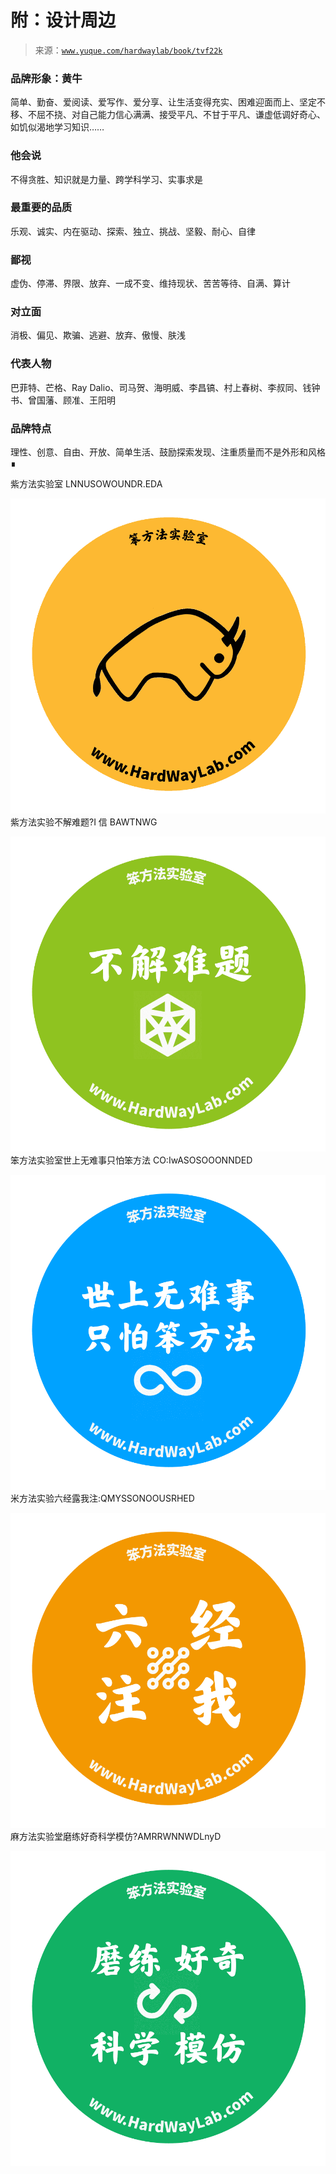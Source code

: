 # 附：设计周边

> 来源：[`www.yuque.com/hardwaylab/book/tvf22k`](https://www.yuque.com/hardwaylab/book/tvf22k)



### 品牌形象：黄牛

 

简单、勤奋、爱阅读、爱写作、爱分享、让生活变得充实、困难迎面而上、坚定不移、不屈不挠、对自己能力信心满满、接受平凡、不甘于平凡、谦虚低调好奇心、如饥似渴地学习知识…… 

### 他会说

 

不得贪胜、知识就是力量、跨学科学习、实事求是 

### 最重要的品质

 

乐观、诚实、内在驱动、探索、独立、挑战、坚毅、耐心、自律 

### 鄙视

 

虚伪、停滞、界限、放弃、一成不变、维持现状、苦苦等待、自满、算计 

### 对立面

 

消极、偏见、欺骗、逃避、放弃、傲慢、肤浅 

### 代表人物

 

巴菲特、芒格、Ray Dalio、司马贺、海明威、李昌镐、村上春树、李叔同、钱钟书、曾国藩、顾准、王阳明 

### 品牌特点

 

理性、创意、自由、开放、简单生活、鼓励探索发现、注重质量而不是外形和风格 ∎ 

紫方法实验室 LNNUSOWOUNDR.EDA

![幻灯片 7.png](img/4072368a1797f0daddb62e680fcf5585.png)紫方法实验不解难题?I 信 BAWTNWG

![幻灯片 9.png](img/13eda168cf878d198dd6f9893ee93679.png)笨方法实验室世上无难事只怕笨方法 CO:IwASOSOOONNDED

![幻灯片 5.png](img/2d51b91517dd3bf3635b018d20284b97.png)米方法实验六经露我注:QMYSSONOOUSRHED

![幻灯片 6.png](img/4d2d1f61ba7c821b124fdb055464fbb2.png)麻方法实验堂磨练好奇科学模仿?AMRRWNNWDLnyD

![幻灯片 8.png](img/067fd4a957809c71dd8339d6f9950ec6.png)